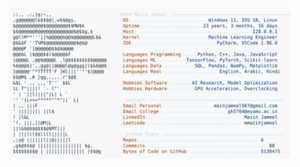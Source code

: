 <picture>
  <source srcset="https://raw.githubusercontent.com/mmazinjameel/mmazinjameel/main/dark_mode.svg?v=1740105774" media="(prefers-color-scheme: dark)">
  <img src="https://raw.githubusercontent.com/mmazinjameel/mmazinjameel/main/light_mode.svg?v=1740105774">
</picture>
